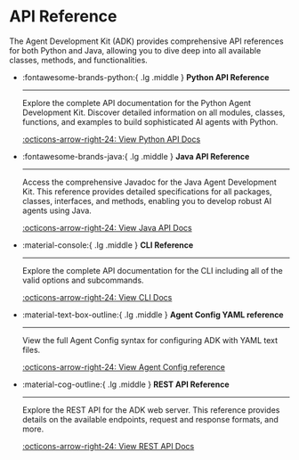 # API Reference

The Agent Development Kit (ADK) provides comprehensive API references for both Python and Java, allowing you to dive deep into all available classes, methods, and functionalities.

<div class="grid cards" markdown>

-   :fontawesome-brands-python:{ .lg .middle } **Python API Reference**

    ---
    Explore the complete API documentation for the Python Agent Development Kit. Discover detailed information on all modules, classes, functions, and examples to build sophisticated AI agents with Python.

    [:octicons-arrow-right-24: View Python API Docs](python/index.html) <br>
    <!-- Assuming your Python API docs are in a 'python' subdirectory -->
    <!-- Or link to an external ReadTheDocs, etc. -->
    <!-- [:octicons-arrow-right-24: View Python API Docs](python/index.html) -->

<!-- This comment forces a block separation -->

-   :fontawesome-brands-java:{ .lg .middle } **Java API Reference**

    ---
    Access the comprehensive Javadoc for the Java Agent Development Kit. This reference provides detailed specifications for all packages, classes, interfaces, and methods, enabling you to develop robust AI agents using Java.

    [:octicons-arrow-right-24: View Java API Docs](java/index.html) <br>
    <!-- Assuming your Java API docs (Javadocs) are in a 'java' subdirectory -->
    <!-- Or link to an external Javadoc hosting site -->
    <!-- [:octicons-arrow-right-24: View Java API Docs](java/index.html) -->

<!-- This comment forces a block separation -->

-   :material-console:{ .lg .middle } **CLI Reference**

    ---
    Explore the complete API documentation for the CLI including all of the 
    valid options and subcommands. 

    [:octicons-arrow-right-24: View CLI Docs](cli/index.html) <br>

<!-- This comment forces a block separation -->

-   :material-text-box-outline:{ .lg .middle } **Agent Config YAML reference**

    ---
    View the full Agent Config syntax for configuring ADK with 
    YAML text files.

    [:octicons-arrow-right-24: View Agent Config reference](agentconfig/index.html) <br>

<!-- This comment forces a block separation -->

-   :material-cog-outline:{ .lg .middle } **REST API Reference**

    ---
    Explore the REST API for the ADK web server. This reference provides details on the available endpoints, request and response formats, and more.

    [:octicons-arrow-right-24: View REST API Docs](rest/index.md) <br>

</div>
